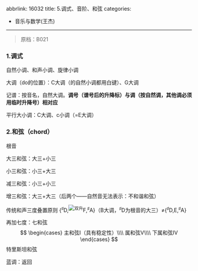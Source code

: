 abbrlink: 16032
title: 5.调式、音阶、和弦
categories:
  - 音乐与数学(王杰)
---
> 原档：B021

### 1.调式

自然小调、和声小调、旋律小调

大调（do的位置）：C大调（的自然小调都用白键）、G大调

记谱：按音名，自然大调。**调号（谱号后的升降标）与调（按自然调，其他调必须用临时升降号）相对应**

平行大小调：C大调、c小调（=E大调）

### 2.和弦（chord）

根音

大三和弦：大三+小三

小三和弦：小三+大三

减三和弦：小三+小三

增三和弦：大三+大三（后两个——自然音无法表示：不和谐和弦）

传统和声三度叠置原则 {<sup>♯</sup>D,<sup>![双升](DoubleSharp.svg)</sup>F,<sup>♯</sup>A}（B大调，<sup>♯</sup>D为根音的大三）≠{<sup>♯</sup>D,E,<sup>♯</sup>A}

再加七度：七和弦
$$
\begin{cases}
主和弦I（具有稳定性）\\\\
属和弦V\\\\
下属和弦IV
\end{cases}
$$
特里斯坦和弦

蓝调：返回